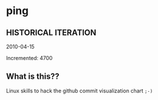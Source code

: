 # ping

## HISTORICAL ITERATION
2010-04-15

Incremented: 4700

## What is this?? 
Linux skills to hack the github commit visualization chart `;-)`
